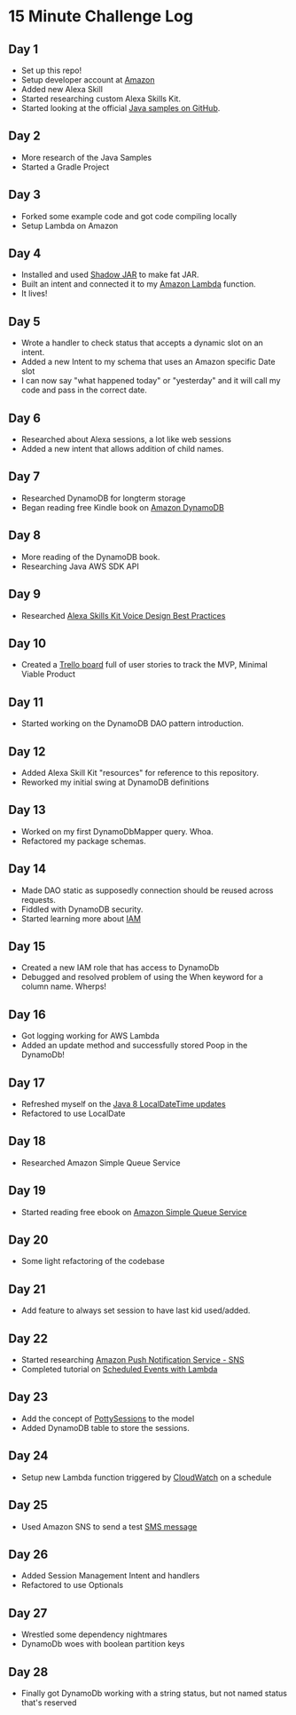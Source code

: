 # 15 Minute Challenge Log

## Day 1
* Set up this repo!
* Setup developer account at [Amazon](https://developer.amazon.com)
* Added new Alexa Skill
* Started researching custom Alexa Skills Kit.
* Started looking at the official [Java samples on GitHub](https://github.com/amzn/alexa-skills-kit-java).

## Day 2
* More research of the Java Samples
* Started a Gradle Project

## Day 3
* Forked some example code and got code compiling locally
* Setup Lambda on Amazon

## Day 4
* Installed and used [Shadow JAR](http://imperceptiblethoughts.com/shadow/) to make fat JAR.
* Built an intent and connected it to my [Amazon Lambda](https://aws.amazon.com/lambda/) function.
* It lives!


## Day 5
* Wrote a handler to check status that accepts a dynamic slot on an intent.
* Added a new Intent to my schema that uses an Amazon specific Date slot
* I can now say "what happened today" or "yesterday" and it will call my code and pass in the correct date.

## Day 6
* Researched about Alexa sessions, a lot like web sessions
* Added a new intent that allows addition of child names.

## Day 7
* Researched DynamoDB for longterm storage
* Began reading free Kindle book on [Amazon DynamoDB](https://www.amazon.com/Amazon-DynamoDB-Developer-Guide-Services-ebook/dp/B007Q4JGBM/ref=asap_bc?ie=UTF8)

## Day 8
* More reading of the DynamoDB book.
* Researching Java AWS SDK API

## Day 9
* Researched [Alexa Skills Kit Voice Design Best Practices](https://developer.amazon.com/public/solutions/alexa/alexa-skills-kit/docs/alexa-skills-kit-voice-design-best-practices)

## Day 10
* Created a [Trello board](https://trello.com/b/Ml2HYzP3/potty-party) full of user stories to track the MVP, Minimal Viable Product

## Day 11
* Started working on the DynamoDB DAO pattern introduction.

## Day 12
* Added Alexa Skill Kit "resources" for reference to this repository.
* Reworked my initial swing at DynamoDB definitions

## Day 13
* Worked on my first DynamoDbMapper query.  Whoa.
* Refactored my package schemas.

## Day 14
* Made DAO static as supposedly connection should be reused across requests.
* Fiddled with DynamoDB security.
* Started learning more about [IAM](http://docs.aws.amazon.com/IAM/latest/UserGuide/introduction.html)

## Day 15
* Created a new IAM role that has access to DynamoDb
* Debugged and resolved problem of using the When keyword for a column name.  Wherps!

## Day 16
* Got logging working for AWS Lambda
* Added an update method and successfully stored Poop in the DynamoDb!

## Day 17
* Refreshed myself on the [Java 8 LocalDateTime updates](http://www.oracle.com/technetwork/articles/java/jf14-date-time-2125367.html)
* Refactored to use LocalDate

## Day 18
* Researched Amazon Simple Queue Service

## Day 19
* Started reading free ebook on [Amazon Simple Queue Service](https://www.amazon.com/Amazon-Simple-Queue-Service-Developer-ebook/dp/B007S1LEEA)

## Day 20
* Some light refactoring of the codebase

## Day 21
* Add feature to always set session to have last kid used/added.

## Day 22
* Started researching [Amazon Push Notification Service - SNS](https://aws.amazon.com/sns/)
* Completed tutorial on [Scheduled Events with Lambda](http://docs.aws.amazon.com/lambda/latest/dg/with-scheduled-events.html)

## Day 23
* Add the concept of [PottySessions](https://trello.com/c/jVu8WUzy/2-as-a-parent-i-should-be-able-to-start-and-stop-a-potty-session-so-that-i-can-be-reminded-to-try-to-get-child-to-attempt-potty-ti) to the model
* Added DynamoDB table to store the sessions.

## Day 24
* Setup new Lambda function triggered by [CloudWatch](http://docs.aws.amazon.com/lambda/latest/dg/with-scheduled-events.html) on a schedule

## Day 25
* Used Amazon SNS to send a test [SMS message](http://docs.aws.amazon.com/sns/latest/dg/sms_publish-to-phone.html#sms_publish_sdk)

## Day 26
* Added Session Management Intent and handlers
* Refactored to use Optionals

## Day 27
* Wrestled some dependency nightmares
* DynamoDb woes with boolean partition keys

## Day 28
* Finally got DynamoDb working with a string status, but not named status that's reserved